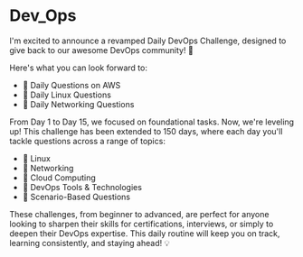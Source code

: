 # Dev_Ops

I'm excited to announce a revamped Daily DevOps Challenge, designed to give back to our awesome DevOps community! 🎉 

Here's what you can look forward to:
- 🔹 Daily Questions on AWS
- 🔹 Daily Linux Questions
- 🔹 Daily Networking Questions

From Day 1 to Day 15, we focused on foundational tasks. Now, we're leveling up! This challenge has been extended to 150 days, where each day you'll tackle questions across a range of topics:
- 🔸 Linux
- 🔸 Networking
- 🔸 Cloud Computing
- 🔸 DevOps Tools & Technologies
- 🔸 Scenario-Based Questions 

These challenges, from beginner to advanced, are perfect for anyone looking to sharpen their skills for certifications, interviews, or simply to deepen their DevOps expertise. This daily routine will keep you on track, learning consistently, and staying ahead! 💡
